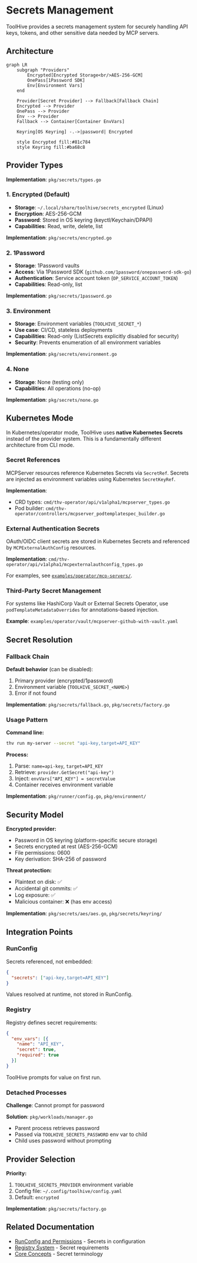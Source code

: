 # Secrets Management

ToolHive provides a secrets management system for securely handling API keys, tokens, and other sensitive data needed by MCP servers.

## Architecture

```mermaid
graph LR
    subgraph "Providers"
        Encrypted[Encrypted Storage<br/>AES-256-GCM]
        OnePass[1Password SDK]
        Env[Environment Vars]
    end

    Provider[Secret Provider] --> Fallback[Fallback Chain]
    Encrypted --> Provider
    OnePass --> Provider
    Env --> Provider
    Fallback --> Container[Container EnvVars]

    Keyring[OS Keyring] -.->|password| Encrypted

    style Encrypted fill:#81c784
    style Keyring fill:#ba68c8
```

## Provider Types

**Implementation**: `pkg/secrets/types.go`

### 1. Encrypted (Default)

- **Storage**: `~/.local/share/toolhive/secrets_encrypted` (Linux)
- **Encryption**: AES-256-GCM
- **Password**: Stored in OS keyring (keyctl/Keychain/DPAPI)
- **Capabilities**: Read, write, delete, list

**Implementation**: `pkg/secrets/encrypted.go`

### 2. 1Password

- **Storage**: 1Password vaults
- **Access**: Via 1Password SDK (`github.com/1password/onepassword-sdk-go`)
- **Authentication**: Service account token (`OP_SERVICE_ACCOUNT_TOKEN`)
- **Capabilities**: Read-only, list

**Implementation**: `pkg/secrets/1password.go`

### 3. Environment

- **Storage**: Environment variables (`TOOLHIVE_SECRET_*`)
- **Use case**: CI/CD, stateless deployments
- **Capabilities**: Read-only (ListSecrets explicitly disabled for security)
- **Security**: Prevents enumeration of all environment variables

**Implementation**: `pkg/secrets/environment.go`

### 4. None

- **Storage**: None (testing only)
- **Capabilities**: All operations (no-op)

**Implementation**: `pkg/secrets/none.go`

## Kubernetes Mode

In Kubernetes/operator mode, ToolHive uses **native Kubernetes Secrets** instead of the provider system. This is a fundamentally different architecture from CLI mode.

### Secret References

MCPServer resources reference Kubernetes Secrets via `SecretRef`. Secrets are injected as environment variables using Kubernetes `SecretKeyRef`.

**Implementation**:
- CRD types: `cmd/thv-operator/api/v1alpha1/mcpserver_types.go`
- Pod builder: `cmd/thv-operator/controllers/mcpserver_podtemplatespec_builder.go`

### External Authentication Secrets

OAuth/OIDC client secrets are stored in Kubernetes Secrets and referenced by `MCPExternalAuthConfig` resources.

**Implementation**: `cmd/thv-operator/api/v1alpha1/mcpexternalauthconfig_types.go`

For examples, see [`examples/operator/mcp-servers/`](../../examples/operator/mcp-servers/).

### Third-Party Secret Management

For systems like HashiCorp Vault or External Secrets Operator, use `podTemplateMetadataOverrides` for annotations-based injection.

**Example**: `examples/operator/vault/mcpserver-github-with-vault.yaml`

## Secret Resolution

### Fallback Chain

**Default behavior** (can be disabled):

1. Primary provider (encrypted/1password)
2. Environment variable (`TOOLHIVE_SECRET_<NAME>`)
3. Error if not found

**Implementation**: `pkg/secrets/fallback.go`, `pkg/secrets/factory.go`

### Usage Pattern

**Command line:**
```bash
thv run my-server --secret "api-key,target=API_KEY"
```

**Process:**
1. Parse: `name=api-key`, `target=API_KEY`
2. Retrieve: `provider.GetSecret("api-key")`
3. Inject: `envVars["API_KEY"] = secretValue`
4. Container receives environment variable

**Implementation**: `pkg/runner/config.go`, `pkg/environment/`

## Security Model

**Encrypted provider:**
- Password in OS keyring (platform-specific secure storage)
- Secrets encrypted at rest (AES-256-GCM)
- File permissions: 0600
- Key derivation: SHA-256 of password

**Threat protection:**
- Plaintext on disk: ✅
- Accidental git commits: ✅
- Log exposure: ✅
- Malicious container: ❌ (has env access)

**Implementation**: `pkg/secrets/aes/aes.go`, `pkg/secrets/keyring/`

## Integration Points

### RunConfig

Secrets referenced, not embedded:
```json
{
  "secrets": ["api-key,target=API_KEY"]
}
```

Values resolved at runtime, not stored in RunConfig.

### Registry

Registry defines secret requirements:
```json
{
  "env_vars": [{
    "name": "API_KEY",
    "secret": true,
    "required": true
  }]
}
```

ToolHive prompts for value on first run.

### Detached Processes

**Challenge**: Cannot prompt for password

**Solution**: `pkg/workloads/manager.go`
- Parent process retrieves password
- Passed via `TOOLHIVE_SECRETS_PASSWORD` env var to child
- Child uses password without prompting

## Provider Selection

**Priority:**
1. `TOOLHIVE_SECRETS_PROVIDER` environment variable
2. Config file: `~/.config/toolhive/config.yaml`
3. Default: `encrypted`

**Implementation**: `pkg/secrets/factory.go`

## Related Documentation

- [RunConfig and Permissions](05-runconfig-and-permissions.md) - Secrets in configuration
- [Registry System](06-registry-system.md) - Secret requirements
- [Core Concepts](02-core-concepts.md) - Secret terminology
